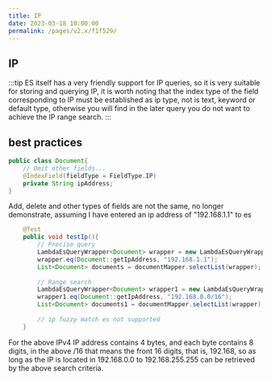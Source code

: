 ```yaml
---
title: IP
date: 2023-03-18 10:00:00
permalink: /pages/v2.x/f1f529/
---
```

## IP

:::tip
ES itself has a very friendly support for IP queries, so it is very suitable for storing and querying IP, it is worth noting that the index type of the field corresponding to IP must be established as ip type, not
is text, keyword or default type, otherwise you will find in the later query you do not want to achieve the IP range search.
:::

## best practices

```java
public class Document{
    // Omit other fields...
    @IndexField(fieldType = FieldType.IP)
    private String ipAddress;
}
````

Add, delete and other types of fields are not the same, no longer demonstrate, assuming I have entered an ip address of "192.168.1.1" to es

```java
    @Test
    public void testIp(){
        // Precise query
        LambdaEsQueryWrapper<Document> wrapper = new LambdaEsQueryWrapper<>();
        wrapper.eq(Document::getIpAddress, "192.168.1.1");
        List<Document> documents = documentMapper.selectList(wrapper);
        
        // Range search
        LambdaEsQueryWrapper<Document> wrapper1 = new LambdaEsQueryWrapper<>();
        wrapper1.eq(Document::getIpAddress, "192.168.0.0/16");
        List<Document> documents1 = documentMapper.selectList(wrapper);
        
        // ip fuzzy match es not supported
    }
```

For the above IPv4 IP address contains 4 bytes, and each byte contains 8 digits, in the above /16 that means the front 16 digits, that is, 192.168, so as long as the IP is located in 192.168.0.0 to 192.168.255.255 can be retrieved by the above search criteria.